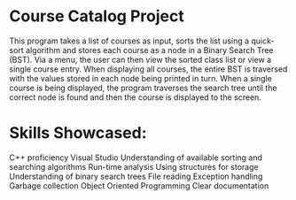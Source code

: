 # Course Catalog Project
This program takes a list of courses as input, sorts the list using a quick-sort algorithm and stores each course as a node in a Binary Search Tree (BST). Via a menu, the user can then view the sorted class list or view a single course entry. When displaying all courses, the entire BST is traversed with the values stored in each node being printed in turn. When a single course is being displayed, the program traverses the search tree until the correct node is found and then the course is displayed to the screen.


# Skills Showcased:
C++ proficiency
Visual Studio
Understanding of available sorting and searching algorithms
Run-time analysis
Using structures for storage
Understanding of binary search trees
File reading
Exception handling
Garbage collection
Object Oriented Programming
Clear documentation
